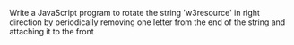 Write a JavaScript program to rotate
the string 'w3resource' in right 
direction by periodically removing
one letter from the end of the string
and attaching it to the front